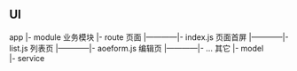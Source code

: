 ## UI
app
 |- module 业务模块
        |- route 页面
        |————|- index.js 页面首屏
        |————|- list.js 列表页
        |————|- aoeform.js 编辑页
        |————|- ... 其它
        |- model   
        |- service